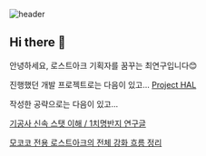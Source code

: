 ![header](https://capsule-render.vercel.app/api?type=soft&color=auto&height=300&section=header&text=LOST%20ARK%20FAN&fontSize=90)
## Hi there 👋
안녕하세요, 로스트아크 기획자를 꿈꾸는 최연구입니다😊

진행했던 개발 프로젝트로는 다음이 있고...
[Project HAL](https://github.com/Yeon-Goo/Project-HAL)

작성한 공략으로는 다음이 있고...

[기공사 신속 스탯 이해 / 1치명반지 연구글](https://www.inven.co.kr/board/lostark/5344/110658?p=4&my=chuchu)

[모코코 전용 로스트아크의 전체 강화 흐름 정리](https://www.inven.co.kr/board/lostark/4821/98610)



<!--
**Yeon-Goo/Yeon-Goo** is a ✨ _special_ ✨ repository because its `README.md` (this file) appears on your GitHub profile.

Here are some ideas to get you started:

- 🔭 I’m currently working on ...
- 🌱 I’m currently learning ...
- 👯 I’m looking to collaborate on ...
- 🤔 I’m looking for help with ...
- 💬 Ask me about ...
- 📫 How to reach me: ...
- 😄 Pronouns: ...
- ⚡ Fun fact: ...
-->
